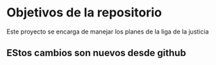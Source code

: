 # Objetivos de la repositorio

Este proyecto se encarga de manejar los planes de la liga de la justicia
 
## EStos cambios son nuevos desde github

